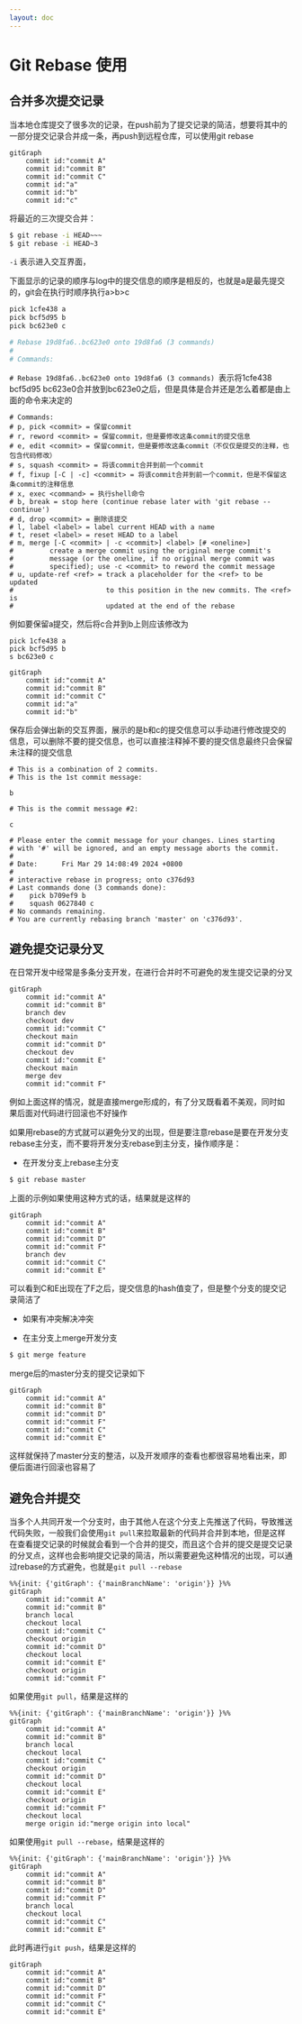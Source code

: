 ```yaml
---
layout: doc
---
```


# Git Rebase 使用

## 合并多次提交记录

当本地仓库提交了很多次的记录，在push前为了提交记录的简洁，想要将其中的一部分提交记录合并成一条，再push到远程仓库，可以使用git rebase

```mermaid
gitGraph
    commit id:"commit A"
    commit id:"commit B"
    commit id:"commit C"
    commit id:"a"
    commit id:"b"
    commit id:"c"
```

将最近的三次提交合并：

```sh
$ git rebase -i HEAD~~~
$ git rebase -i HEAD~3
```

`-i` 表示进入交互界面，

下面显示的记录的顺序与log中的提交信息的顺序是相反的，也就是a是最先提交的，git会在执行时顺序执行a>b>c

```sh
pick 1cfe438 a
pick bcf5d95 b
pick bc623e0 c

# Rebase 19d8fa6..bc623e0 onto 19d8fa6 (3 commands)
#
# Commands:
```

`# Rebase 19d8fa6..bc623e0 onto 19d8fa6 (3 commands) `表示将1cfe438 bcf5d95 bc623e0合并放到bc623e0之后，但是具体是合并还是怎么着都是由上面的命令来决定的

```
# Commands:
# p, pick <commit> = 保留commit
# r, reword <commit> = 保留commit，但是要修改这条commit的提交信息
# e, edit <commit> = 保留commit，但是要修改这条commit（不仅仅是提交的注释，也包含代码修改）
# s, squash <commit> = 将该commit合并到前一个commit
# f, fixup [-C | -c] <commit> = 将该commit合并到前一个commit，但是不保留这条commit的注释信息
# x, exec <command> = 执行shell命令
# b, break = stop here (continue rebase later with 'git rebase --continue')
# d, drop <commit> = 删除该提交
# l, label <label> = label current HEAD with a name
# t, reset <label> = reset HEAD to a label
# m, merge [-C <commit> | -c <commit>] <label> [# <oneline>]
#         create a merge commit using the original merge commit's
#         message (or the oneline, if no original merge commit was
#         specified); use -c <commit> to reword the commit message
# u, update-ref <ref> = track a placeholder for the <ref> to be updated
#                       to this position in the new commits. The <ref> is
#                       updated at the end of the rebase
```

例如要保留a提交，然后将c合并到b上则应该修改为

```
pick 1cfe438 a
pick bcf5d95 b
s bc623e0 c
```

```mermaid
gitGraph
    commit id:"commit A"
    commit id:"commit B"
    commit id:"commit C"
    commit id:"a"
    commit id:"b"
```

保存后会弹出新的交互界面，展示的是b和c的提交信息可以手动进行修改提交的信息，可以删除不要的提交信息，也可以直接注释掉不要的提交信息最终只会保留未注释的提交信息

```
# This is a combination of 2 commits.
# This is the 1st commit message:

b

# This is the commit message #2:

c

# Please enter the commit message for your changes. Lines starting
# with '#' will be ignored, and an empty message aborts the commit.
#
# Date:      Fri Mar 29 14:08:49 2024 +0800
#
# interactive rebase in progress; onto c376d93
# Last commands done (3 commands done):
#    pick b709ef9 b
#    squash 0627840 c
# No commands remaining.
# You are currently rebasing branch 'master' on 'c376d93'.
```

## 避免提交记录分叉

在日常开发中经常是多条分支开发，在进行合并时不可避免的发生提交记录的分叉

```mermaid
gitGraph
    commit id:"commit A"
    commit id:"commit B"
    branch dev
    checkout dev
    commit id:"commit C"
    checkout main
    commit id:"commit D"
    checkout dev
    commit id:"commit E"
    checkout main
    merge dev
    commit id:"commit F"
```

例如上面这样的情况，就是直接merge形成的，有了分叉既看着不美观，同时如果后面对代码进行回滚也不好操作

如果用rebase的方式就可以避免分叉的出现，但是要注意rebase是要在开发分支rebase主分支，而不要将开发分支rebase到主分支，操作顺序是：

- 在开发分支上rebase主分支

```sh
$ git rebase master
```

上面的示例如果使用这种方式的话，结果就是这样的

```mermaid
gitGraph
    commit id:"commit A"
    commit id:"commit B"
    commit id:"commit D"
    commit id:"commit F"
    branch dev
    commit id:"commit C"
    commit id:"commit E"
```

可以看到C和E出现在了F之后，提交信息的hash值变了，但是整个分支的提交记录简洁了

- 如果有冲突解决冲突

- 在主分支上merge开发分支

```sh
$ git merge feature
```

merge后的master分支的提交记录如下

```mermaid
gitGraph
    commit id:"commit A"
    commit id:"commit B"
    commit id:"commit D"
    commit id:"commit F"
    commit id:"commit C"
    commit id:"commit E"
```

这样就保持了master分支的整洁，以及开发顺序的查看也都很容易地看出来，即便后面进行回滚也容易了

## 避免合并提交

当多个人共同开发一个分支时，由于其他人在这个分支上先推送了代码，导致推送代码失败，一般我们会使用`git pull`来拉取最新的代码并合并到本地，但是这样在查看提交记录的时候就会看到一个合并的提交，而且这个合并的提交是提交记录的分叉点，这样也会影响提交记录的简洁，所以需要避免这种情况的出现，可以通过rebase的方式避免，也就是`git pull --rebase`

```mermaid
%%{init: {'gitGraph': {'mainBranchName': 'origin'}} }%%
gitGraph
    commit id:"commit A"
    commit id:"commit B"
    branch local
    checkout local
    commit id:"commit C"
    checkout origin
    commit id:"commit D"
    checkout local
    commit id:"commit E"
    checkout origin
    commit id:"commit F"
```

如果使用`git pull`，结果是这样的

```mermaid
%%{init: {'gitGraph': {'mainBranchName': 'origin'}} }%%
gitGraph
    commit id:"commit A"
    commit id:"commit B"
    branch local
    checkout local
    commit id:"commit C"
    checkout origin
    commit id:"commit D"
    checkout local
    commit id:"commit E"
    checkout origin
    commit id:"commit F"
    checkout local
    merge origin id:"merge origin into local"
```

如果使用`git pull --rebase`，结果是这样的

```mermaid
%%{init: {'gitGraph': {'mainBranchName': 'origin'}} }%%
gitGraph
    commit id:"commit A"
    commit id:"commit B"
    commit id:"commit D"
    commit id:"commit F"
    branch local
    checkout local
    commit id:"commit C"
    commit id:"commit E"
```

此时再进行`git push`，结果是这样的

```mermaid
gitGraph
    commit id:"commit A"
    commit id:"commit B"
    commit id:"commit D"
    commit id:"commit F"
    commit id:"commit C"
    commit id:"commit E"
```
